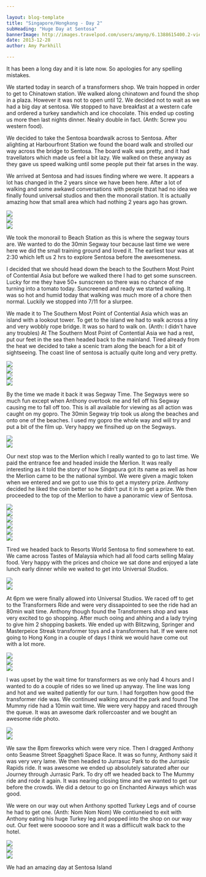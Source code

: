 ```yaml
---

layout: blog-template
title: "Singapore/Hongkong - Day 2"
subHeading: "Huge Day at Sentosa"
bannerImage: http://images.travelpod.com/users/amynp/6.1388615400.2-view-from-the-peak.jpg
date: 2013-12-28
author: Amy Parkhill

---
```

It has been a long day and it is late now. So apologies for any spelling mistakes. 

We started today in search of a transformers shop. We train hopped in order to get to Chinatown station. We walked along chinatown and found the shop in a plaza. However it was not to open until 12. We decided not to wait as we had a big day at sentosa. We stopped to have breakfast at a western cafe and ordered a turkey sandwhich and ice chocolate. This ended up costing us more then last nights dinner. Nealry double in fact. (Anth: Screw you western food).

We decided to take the Sentosa boardwalk across to Sentosa. After alighting at Harbourfront Station we found the board walk and strolled our way across the bridge  to Sentosa. The board walk was pretty, and it had travellators which made us feel a bit lazy. We walked on these anyway as they gave us speed walking until some people put their fat arses in the way.

We arrived at Sentosa and had issues finding where we were. It appears a lot has changed in the 2 years since we have been here. After a lot of walking and some awkawd conversations with people thzat had no idea we finally found universal studios and then the monorail station. It is actually amazing how that small area which had nothing 2 years ago has grown.

<div class="center-image"><img src="http://images.travelpod.com/users/amynp/6.1388271964.the-board-walk.jpg" /></div>
<div class="center-image"><img src="http://images.travelpod.com/users/amynp/6.1388271964.view-from-sentosa-boardwalk.jpg" /></div>
<div class="center-image"><img src="http://images.travelpod.com/users/amynp/6.1388271964.us-with-sentosa-sign.jpg" /></div>

We took the monorail to Beach Station as this is where the segway tours are. We wanted to do the 30min Segway tour because last time we were here we did the small training ground and loved it. The earliest tour was at 2:30 which left us 2 hrs to explore Sentosa before the awesomeness. 

I decided that we should head down the beach to the Southern Most Point of Contential Asia but before we walked there I had to get some sunscreen. Lucky for me they have 50+ sunscreen so there was no chance of me turning into a tomato today. Suncreened and ready we started walking. It was so hot and humid today that walking was much more of a chore then normal. Luckily we stopped into 7/11 for a slurpee. 

We made it to The Southern Most Point of Contential Asia which was an island with a lookout tower. To get to the island we had to walk across a tiny and very wobbly rope bridge. It was so hard to walk on. (Anth: I didn't have any troubles) At The Southern Most Point of Contential Asia we had a rest, put our feet in the sea then headed back to the mainland. Tired already from the heat we decided to take a scenic tram along the beach for a bit of sightseeing. The coast line of sentosa is actually quite long and very pretty.

<div class="center-image"><img src="http://images.travelpod.com/users/amynp/6.1388271964.the-bridge-to-the-southern-most-point.jpg" /></div>
<div class="center-image"><img src="http://images.travelpod.com/users/amynp/6.1388271964.the-sign.jpg" /></div>
<div class="center-image"><img src="http://images.travelpod.com/users/amynp/6.1388271964.view-of-the-bridge.jpg" /></div>
<div class="center-image"><img src="http://images.travelpod.com/users/amynp/6.1388271964.our-shoes-on-the-beach.jpg" /></div>


By the time we made it back it was Segway Time. The Segways were so much fun except when Anthony overtook me and fell off his Segway causing me to fall off too. This is all available for viewing as all action was caught on my gopro. The 30min Segway trip took us along the beaches and onto one of the beaches. I used my gopro the whole way and will try and put a bit of the film up. Very happy we finsihed up on the Segways.

<div class="center-image"><img src="http://images.travelpod.com/users/amynp/6.1388271964.we-were-like-jackie-chan.jpg" /></div>
<div class="center-image"><img src="http://images.travelpod.com/users/amynp/6.1388271964.our-segways.jpg" /></div>

Our next stop was to the Merlion which I really wanted to go to last time. We paid the entrance fee and headed inside the Merlion. It was really interesting as it told the story of how Singapura got its name as well as how the Merlion came to be the national symbol. We were given a magic token when we entered and we got to use this to get a mystery prize. Anthony decided he liked the coin better so he didn't put it in to get a prize. We then proceeded to the top of the Merlion to have a panoramic view of Sentosa. 

<div class="center-image"><img src="http://images.travelpod.com/users/amynp/6.1388271964.us-and-the-merlion.jpg" /></div>
<div class="center-image"><img src="http://images.travelpod.com/users/amynp/6.1388271964.merlion.jpg" /></div>
<div class="center-image"><img src="http://images.travelpod.com/users/amynp/6.1388271964.1-merlion.jpg" /></div>
<div class="center-image"><img src="http://images.travelpod.com/users/amynp/6.1388271964.view-from-the-top-of-the-merlion.jpg" /></div>
<div class="center-image"><img src="http://images.travelpod.com/users/amynp/6.1388271964.anthony-is-too-tall-for-singapore.jpg" /></div>
<div class="center-image"><img src="http://images.travelpod.com/users/amynp/6.1388271964.view-from-the-mouth.jpg" /></div>

Tired we headed back to Resorts World Sentosa to find somewhere to eat. We came across Tastes of Malaysia which had all food carts selling Malay food. Very happy with the prices and choice we sat done and enjoyed a late lunch early dinner while we waited to get into Universal Studios.

<div class="center-image"><img src="http://images.travelpod.com/users/amynp/6.1388271964.taste-of-malay.jpg" /></div>
<div class="center-image"><img src="http://images.travelpod.com/users/amynp/6.1388271964.dinner.jpg" /></div>

At 6pm we were finally allowed into Universal Studios. We raced off to get to the Transformers Ride and were very dissapointed to see the ride had an 80min wait time. Anthony though found the Transformers shop and was very excited to go shopping. After much ooing and ahhing and a lady trying to give him 2 shopping baskets. We ended up with Blitzwing, Springer and Masterpeice Streak transformer toys and a transformers hat. If we were not going to Hong Kong in a couple of days I think we would have come out with a lot more. 

<div class="center-image"><img src="http://images.travelpod.com/users/amynp/6.1388271964.universal-globe.jpg" /></div>
<div class="center-image"><img src="http://images.travelpod.com/users/amynp/6.1388271964.anthony-making-decisions-in-transformer-shop.jpg" /></div>
<div class="center-image"><img src="http://images.travelpod.com/users/amynp/6.1388271964.mmm-shopping.jpg" /></div>


I was upset by the wait time for transformers as we only had 4 hours and I wanted to do a couple of rides so we lined up anyway. The line was long and hot and we waited patiently for our turn. I had forgotten how good the transformer ride was. We continued walking around the park and found The Mummy ride had a 10min wait time. We were very happy and raced through the queue. It was an awesome dark rollercoaster and we bought an awesome ride photo. 

<div class="center-image"><img src="http://images.travelpod.com/users/amynp/6.1388271964.ancient-egypt-at-night.jpg" /></div>
<div class="center-image"><img src="http://images.travelpod.com/users/amynp/6.1388271964.very-small-anthony.jpg" /></div>

We saw the 8pm fireworks which were very nice. Then I dragged Anthony onto Seasme Street Spaggheti Space Race. It was so funny, Anthony said it was very very lame. We then headed to Jurrasuc Park to do the Jurrasic Rapids ride. It was awesome we ended up absolutely saturated after our Journey through Jurrasic Park.   To dry off we headed back to The Mummy ride and rode it again. It was nearing closing time and we wanted to get our before the crowds. We did a detour to go on Enchanted Airways which was good.

We were on our way out when Anthony spotted Turkey Legs and of course he had to get one. (Anth: Nom Nom Nom) We contiuneied to exit with Anthony eating his huge Turkey leg and popped into the shop on our way out. Our feet were soooooo sore and it was a diffiicult walk back to the hotel. 

<div class="center-image"><img src="http://images.travelpod.com/users/amynp/6.1388271964.turkey.jpg" /></div>
<div class="center-image"><img src="http://images.travelpod.com/users/amynp/6.1388271964.yum-turkey.jpg" /></div>
<div class="center-image"><img src="http://images.travelpod.com/users/amynp/6.1388271964.anthony-enjoying-turkey-leg.jpg" /></div>

We had an amazing day at Sentosa Island



